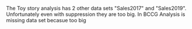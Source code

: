 The Toy story analysis has 2 other data sets "Sales2017" and "Sales2019". Unfortunately even with suppression they are too big. 
In BCCG Analysis is missing data set becasue too big
